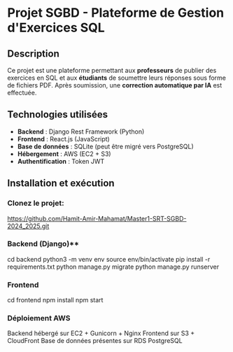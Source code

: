 # Projet SGBD - Plateforme de Gestion d'Exercices SQL

## Description
Ce projet est une plateforme permettant aux **professeurs** de publier des exercices en SQL et aux **étudiants** de soumettre leurs réponses sous forme de fichiers PDF. Après soumission, une **correction automatique par IA** est effectuée.

## Technologies utilisées
- **Backend** : Django Rest Framework (Python)
- **Frontend** : React.js (JavaScript)
- **Base de données** : SQLite (peut être migré vers PostgreSQL)
- **Hébergement** : AWS (EC2 + S3)
- **Authentification** : Token JWT

##  Installation et exécution
  ### Clonez le projet:
https://github.com/Hamit-Amir-Mahamat/Master1-SRT-SGBD-2024_2025.git
  ### Backend (Django)**
cd backend
python3 -m venv env
source env/bin/activate
pip install -r requirements.txt
python manage.py migrate
python manage.py runserver
  ### Frontend
cd frontend
npm install
npm start

### Déploiement AWS
Backend hébergé sur EC2 + Gunicorn + Nginx
Frontend sur S3 + CloudFront
Base de données présentes sur RDS PostgreSQL




